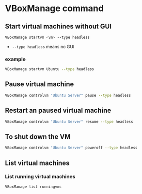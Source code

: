 # VBoxManage command

## Start virtual machines without GUI

```bash
VBoxManage startvm <vm> --type headless
```

- `--type headless` means no GUI

### example

```bash
VBoxManage startvm Ubuntu --type headless
```

## Pause virtual machine

```bash
VBoxManage controlvm "Ubuntu Server" pause --type headless
```

## Restart an paused virtual machine

```bash
VBoxManage controlvm "Ubuntu Server" resume --type headless
```

## To shut down the VM

```bash
VBoxManage controlvm "Ubuntu Server" poweroff --type headless
```

## List virtual machines

### List running virtual machines

```bash
VBoxManage list runningvms
```